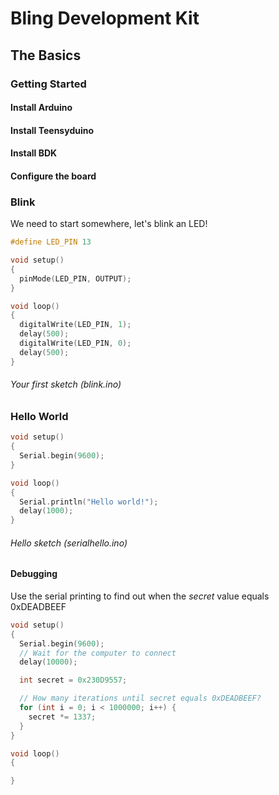 # Bling Development Kit

## The Basics

### Getting Started

#### Install Arduino
#### Install Teensyduino
#### Install BDK
#### Configure the board

### Blink
We need to start somewhere, let's blink an LED!

```c++
#define LED_PIN 13

void setup()
{
  pinMode(LED_PIN, OUTPUT);
}

void loop()
{
  digitalWrite(LED_PIN, 1);
  delay(500);
  digitalWrite(LED_PIN, 0);
  delay(500);
}
```
###### Your first sketch (blink.ino)

### Hello World

```c++
void setup()
{
  Serial.begin(9600);
}

void loop()
{
  Serial.println("Hello world!");
  delay(1000);
}
```
###### Hello sketch (serialhello.ino)

#### Debugging
Use the serial printing to find out when the *secret* value equals 0xDEADBEEF

```c++
void setup()
{
  Serial.begin(9600);
  // Wait for the computer to connect
  delay(10000);

  int secret = 0x230D9557;

  // How many iterations until secret equals 0xDEADBEEF?
  for (int i = 0; i < 1000000; i++) {
    secret *= 1337;
  }
}

void loop()
{

}
```
